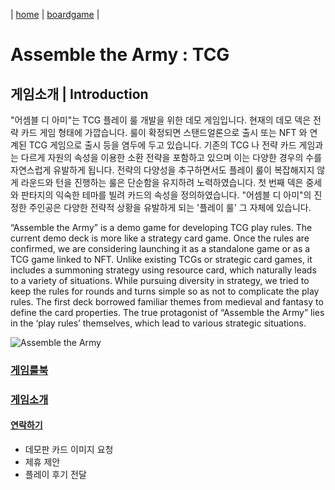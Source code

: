 | [home](http://windystudio.com/) | [boardgame](http://windystudio.com/boardgame/) |

# Assemble the Army : TCG

## 게임소개 | Introduction
"어셈블 디 아미"는 TCG 플레이 룰 개발을 위한 데모 게임입니다. 현재의 데모 덱은 전략 카드 게임 형태에 가깝습니다. 룰이 확정되면 스탠드얼론으로 출시 또는 NFT 와 연계된 TCG 게임으로 출시 등을 염두에 두고 있습니다. 기존의 TCG 나 전략 카드 게임과는 다르게 자원의 속성을 이용한 소환 전략을 포함하고 있으며 이는 다양한 경우의 수를 자연스럽게 유발하게 됩니다. 전략의 다양성을 추구하면서도 플레이 룰이 복잡해지지 않게 라운드와 턴을 진행하는 룰은 단순함을 유지하려 노력하였습니다. 첫 번째 덱은 중세와 판타지의 익숙한 테마를 빌려 카드의 속성을 정의하였습니다. "어셈블 디 아미"의 진정한 주인공은 다양한 전략적 상황을 유발하게 되는 '플레이 룰' 그 자체에 있습니다.

“Assemble the Army” is a demo game for developing TCG play rules. The current demo deck is more like a strategy card game. Once the rules are confirmed, we are considering launching it as a standalone game or as a TCG game linked to NFT. Unlike existing TCGs or strategic card games, it includes a summoning strategy using resource card, which naturally leads to a variety of situations. While pursuing diversity in strategy, we tried to keep the rules for rounds and turns simple so as not to complicate the play rules. The first deck borrowed familiar themes from medieval and fantasy to define the card properties. The true protagonist of “Assemble the Army” lies in the ‘play rules’ themselves, which lead to various strategic situations.

![Assemble the Army](/boardgame/assemble_the_army.png)

### [게임룰북](/boardgame/assemble_the_army/rule/)

### [게임소개](/boardgame/assemble_the_army/ppt/)

#### [연락하기](mailto:info@windystudio.com)
* 데모판 카드 이미지 요청
* 제휴 제안
* 플레이 후기 전달
